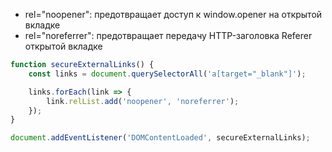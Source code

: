 * rel="noopener": предотвращает доступ к window.opener на открытой вкладке
* rel="noreferrer": предотвращает передачу HTTP-заголовка Referer открытой вкладке

```js
function secureExternalLinks() {
    const links = document.querySelectorAll('a[target="_blank"]');

    links.forEach(link => {
        link.relList.add('noopener', 'noreferrer');
    });
}

document.addEventListener('DOMContentLoaded', secureExternalLinks);

